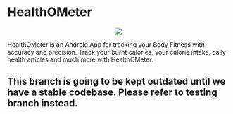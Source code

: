 # HealthOMeter
<p align="center"><img src="https://kvsjxd.github.io/assets/images/HealthOMeter.png"></p>
HealthOMeter is an Android App for tracking your Body Fitness with accuracy and precision. Track your burnt calories, your calorie intake, daily health articles and much more with HealthOMeter.

## This branch is going to be kept outdated until we have a stable codebase. Please refer to testing branch instead.
